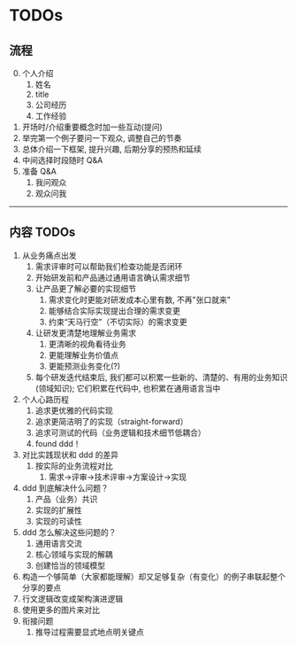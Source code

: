 # TODOs

## 流程

0. 个人介绍
   1. 姓名
   2. title
   3. 公司经历
   4. 工作经验
1. 开场时/介绍重要概念时加一些互动(提问)
2. 举完第一个例子要问一下观众, 调整自己的节奏
3. 总体介绍一下框架, 提升兴趣, 后期分享的预热和延续
4. 中间选择时段随时 Q&A
5. 准备 Q&A
   1. 我问观众
   2. 观众问我

---

## 内容 TODOs

1. 从业务痛点出发
   1. 需求评审时可以帮助我们检查功能是否闭环
   2. 开始研发前和产品通过通用语言确认需求细节
   3. 让产品更了解必要的实现细节
      1. 需求变化时更能对研发成本心里有数, 不再"张口就来"
      2. 能够结合实际实现提出合理的需求变更
      3. 约束“天马行空”（不切实际）的需求变更
   4. 让研发更清楚地理解业务需求
      1. 更清晰的视角看待业务
      2. 更能理解业务价值点
      3. 更能预测业务变化(?)
   5. 每个研发迭代结束后, 我们都可以积累一些新的、清楚的、有用的业务知识(领域知识); 它们积累在代码中, 也积累在通用语言当中
2. 个人心路历程
   1. 追求更优雅的代码实现
   2. 追求更简洁明了的实现（straight-forward）
   3. 追求可测试的代码（业务逻辑和技术细节低耦合）
   4. found ddd！
3. 对比实践现状和 ddd 的差异
   1. 按实际的业务流程对比
      1. 需求->评审->技术评审->方案设计->实现
4. ddd 到底解决什么问题？
   1. 产品（业务）共识
   2. 实现的扩展性
   3. 实现的可读性
5. ddd 怎么解决这些问题的？
   1. 通用语言交流
   2. 核心领域与实现的解耦
   3. 创建恰当的领域模型
6. 构造一个够简单（大家都能理解）却又足够复杂（有变化）的例子串联起整个分享的要点
7. 行文逻辑改变成架构演进逻辑
8. 使用更多的图片来对比
9. 衔接问题
    1. 推导过程需要显式地点明关键点
